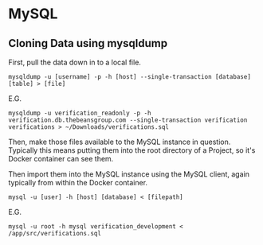 # MySQL

## Cloning Data using mysqldump

First, pull the data down in to a local file.

`mysqldump -u [username] -p -h [host] --single-transaction [database] [table] > [file]`

E.G.

`mysqldump -u verification_readonly -p -h verification.db.thebeansgroup.com --single-transaction verification verifications > ~/Downloads/verifications.sql`

Then, make those files available to the MySQL instance in question. Typically
this means putting them into the root directory of a Project, so it's Docker
container can see them.

Then import them into the MySQL instance using the MySQL client, again typically
from within the Docker container.

`mysql -u [user] -h [host] [database] < [filepath]`

E.G.

`mysql -u root -h mysql verification_development < /app/src/verifications.sql`
